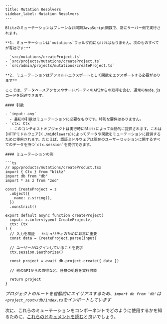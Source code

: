 ```mdx
---
title: Mutation Resolvers
sidebar_label: Mutation Resolvers
---

Blitzのミューテーションはプレーンな非同期JavaScript関数で、常にサーバー側で実行されます。

**1. ミューテーションは`mutations`フォルダ内になければなりません。次のものすべてが有効です:**

- `src/mutations/createProject.ts`
- `src/projects/mutations/createProject.ts`
- `src/admin/projects/mutations/createProject.ts`

**2. ミューテーションはデフォルトエクスポートとして関数をエクスポートする必要があります**

ここでは、データベースアクセスやサードパーティのAPIからの取得を含む、通常のNode.jsコードを記述できます。

#### 引数

- `input: any`
  - 最初の引数はミューテーションに必要なものです。特別な要件はありません。
- `ctx: Ctx`
  - このコンテキストオブジェクトは実行時にBlitzによって自動的に提供されます。これは[HTTPミドルウェア](./middleware)によってデータや関数をミューテーションに提供するために使用されます。たとえば、認証ミドルウェアは現在のユーザーセッションに関するすべてのデータを持つ`ctx.session`を提供できます。

#### ミューテーションの例

```ts
// app/products/mutations/createProduct.tsx
import { Ctx } from "blitz"
import db from "db"
import * as z from "zod"

const CreateProject = z
  .object({
    name: z.string(),
  })
  .nonstrict()

export default async function createProject(
  input: z.infer<typeof CreateProject>,
  ctx: Ctx
) {
  // 入力を検証 - セキュリティのために非常に重要
  const data = CreateProject.parse(input)

  // ユーザーがログインしていることを要求
  ctx.session.$authorize()

  const project = await db.project.create({ data })

  // 他のAPIからの取得など、任意の処理を実行可能

  return project
}
```

_プロジェクトのルートを自動的にエイリアスするため、`import db from 'db'`は`<project_root>/db/index.ts`をインポートしています_

次に、これらのミューテーションをコンポーネントでどのように使用するかを知るために、[これらのドキュメントを読む](./mutation-usage)と良いでしょう。
```